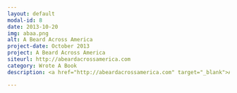 ```yaml
---
layout: default
modal-id: 8
date: 2013-10-20
img: abaa.png
alt: A Beard Across America
project-date: October 2013
project: A Beard Across America
siteurl: http://abeardacrossamerica.com
category: Wrote A Book
description: <a href="http://abeardacrossamerica.com" target="_blank">A Beard Across America</a> is filled with inspiring and motivating stories that capture Tyler Goelz's road-trip across America. Compiled of stories written to help readers look at something “impossible” and redefine it as not only achievable, but achievable a lot quicker than expected.

---
```

